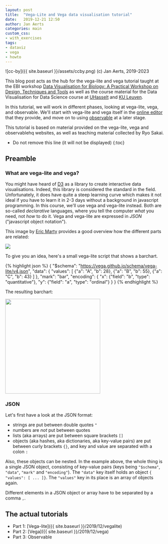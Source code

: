```yaml
---
layout: post
title:  "Vega-Lite and Vega data visualisation tutorial"
date:   2019-12-21 12:50
author: Jan Aerts
categories: main
custom_css:
- with_exercises
tags:
- dataviz
- vega
- howto
---
```

![cc-by]({{ site.baseurl }}/assets/ccby.png) (c) Jan Aerts, 2019-2023

This blog post acts as the hub for the vega-lite and vega tutorial taught at the EBI workshop [Data Visualisation for Biology: A Practical Workshop on Design, Techniques and Tools](https://www.ebi.ac.uk/training/events/2020/data-visualisation-biology-practical-workshop-design-techniques-and-tools-1) as well as the course material for the Data Visualisation for Data Science course at [UHasselt](https://www.uhasselt.be/studiegids?n=4&a=2019&i=4142) and [KU Leuven](https://onderwijsaanbod.kuleuven.be/syllabi/e/G0R72AE.htm#activetab=doelstellingen_idm480336).

In this tutorial, we will work in different phases, looking at vega-lite, vega, and observable. We'll start with vega-lite and vega itself in the [online editor](https://vega.github.io/editor/) that they provide, and move on to using [observable](http://observablehq.com/) at a later stage.

This tutorial is based on material provided on the vega-lite, vega and observablehq websites, as well as teaching material collected by Ryo Sakai.

* Do not remove this line (it will not be displayed)
{:toc}

## Preamble
### What are vega-lite and vega?
You might have heard of [D3](http://d3js.org) as a library to create interactive data visualisations. Indeed, this library is considered the standard in the field. Unfortunately, it does have quite a steep learning curve which makes it not ideal if you have to learn it in 2-3 days without a background in javascript programming. In this course, we'll use vega and vega-lite instead. Both are so-called _declarative_ languages, where you tell the computer _what_ you need, not _how_ to do it. Vega and vega-lite are expressed in _JSON_ ("javascript object notation").

This image by [Eric Marty](https://blog.ericmarty.com/the-d3-/-vega-stack) provides a good overview how the different parts are related:

<img src="{{ site.baseurl }}/assets/d3-vega-vegalite-stack.png" />

To give you an idea, here's a small vega-lite script that shows a barchart.

{% highlight json %}
{
  "$schema": "https://vega.github.io/schema/vega-lite/v4.json",
  "data": {
    "values": [
      {"a": "A", "b": 28}, {"a": "B", "b": 55}, {"a": "C", "b": 43}
    ]
  },
  "mark": "bar",
  "encoding": {
    "x": {"field": "b", "type": "quantitative"},
    "y": {"field": "a", "type": "ordinal"}
  }
}
{% endhighlight %}

The resulting barchart:

<img src="{{ site.baseurl }}/assets/vegalite-barchart.png" width="300px"/>

### JSON
Let's first have a look at the JSON format:

- strings are put between double quotes `"`
- numbers are _not_ put between quotes
- lists (aka arrays) are put between square brackets `[]`
- objects (aka hashes, aka dictionaries, aka key-value pairs) are put between curly brackets `{}`, and key and value are separated with a colon `:`

Also, these objects can be nested. In the example above, the whole thing is a single JSON object, consisting of key-value pairs (keys being `"$schema"`, `"data"`, `"mark"` and `"encoding"`). The `"data"` key itself holds an object `{ "values": [ ... ]}`. The `"values"` key in its place is an array of objects again.

Different elements in a JSON object or array have to be separated by a comma `,`.

## The actual tutorials
- Part 1: [Vega-lite]({{ site.baseurl }}/2019/12/vegalite)
- Part 2: [Vega]({{ site.baseurl }}/2019/12/vega)
- Part 3: Observable
